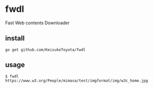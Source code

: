 # fwdl

Fast Web contents Downloader

## install

```
go get github.com/KeisukeToyota/fwdl
```

## usage
```shell
$ fwdl https://www.w3.org/People/mimasa/test/imgformat/img/w3c_home.jpg
```